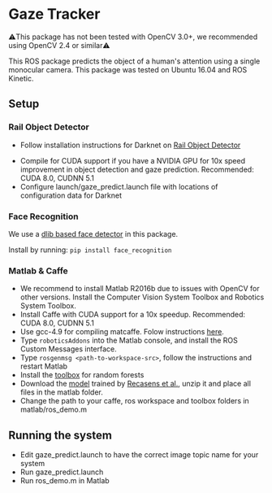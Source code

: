 # Gaze Tracker

:warning:This package has not been tested with OpenCV 3.0+, we recommended using OpenCV 2.4 or similar:warning:

This ROS package predicts the object of a human's attention using a single monocular camera. This package was tested on Ubuntu 16.04 and ROS Kinetic.
## Setup
### Rail Object Detector
* Follow installation instructions for Darknet on [Rail Object Detector](https://github.com/GT-RAIL/rail_object_detector)
<!--* Replace the package.xml file with [this](https://drive.google.com/open?id=1EzGQQhaIALdVx0TIQlaRfDJksBwPw-eR) one. -->
* Compile for CUDA support if you have a NVIDIA GPU for 10x speed improvement in object detection and gaze prediction. Recommended: CUDA 8.0, CUDNN 5.1
* Configure launch/gaze_predict.launch file with locations of configuration data for Darknet

### Face Recognition
We use a [dlib based face detector](https://github.com/ageitgey/face_recognition) in this package.

Install by running: ```pip install face_recognition```

### Matlab & Caffe
* We recommend to install Matlab R2016b due to issues with OpenCV for other versions. Install the Computer Vision System Toolbox and Robotics System Toolbox.
* Install Caffe with CUDA support for a 10x speedup. Recommended: CUDA 8.0, CUDNN 5.1 
* Use gcc-4.9 for compiling matcaffe. Folow instructions [here](http://www.cs.jhu.edu/~cxliu/2016/compiling-matcaffe-on-ubuntu-1604.html).
* Type ```roboticsAddons``` into the Matlab console, and install the  ROS Custom Messages interface.
* Type ```rosgenmsg <path-to-workspace-src>```, follow the instructions and restart Matlab
* Install the [toolbox](https://github.com/pdollar/toolbox) for random forests
* Download the [model](http://gazefollow.csail.mit.edu/downloads/model.zip) trained by [Recasens et al.](http://people.csail.mit.edu/khosla/papers/nips2015_recasens.pdf), unzip it and place all files in the matlab folder.
* Change the path to your caffe, ros workspace and toolbox folders in matlab/ros_demo.m

## Running the system
* Edit gaze_predict.launch to have the correct image topic name for your system
* Run gaze_predict.launch 
* Run ros_demo.m in Matlab